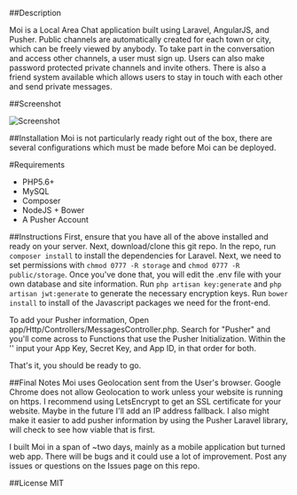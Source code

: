 ##Description

Moi is a Local Area Chat application built using Laravel, AngularJS, and Pusher. Public channels are automatically created for each town or city, which can be freely viewed by anybody. To take part in the conversation and access other channels, a user must sign up. Users can also make password protected private channels and invite others. There is also a friend system available which allows users to stay in touch with each other and send private messages.

##Screenshot

![Screenshot](http://h4z.it/Image/850efc_oiscreenshot.PNG)

##Installation
Moi is not particularly ready right out of the box, there are several configurations which must be made before Moi can be deployed.

#Requirements
- PHP5.6+
- MySQL
- Composer
- NodeJS + Bower
- A Pusher Account

##Instructions
First, ensure that you have all of the above installed and ready on your server. Next, download/clone this git repo. In the repo, run `composer install` to install the dependencies for Laravel. Next, we need to set permissions with `chmod 0777 -R storage` and `chmod 0777 -R public/storage`. Once you've done that, you will edit the .env file with your own database and site information. Run `php artisan key:generate` and `php artisan jwt:generate` to generate the necessary encryption keys. Run `bower install` to install of the Javascript packages we need for the front-end.

To add your Pusher information, Open app/Http/Controllers/MessagesController.php. Search for "Pusher" and you'll come across to Functions that use the Pusher Initialization. Within the '' input your App Key, Secret Key, and App ID, in that order for both.

That's it, you should be ready to go.

##Final Notes
Moi uses Geolocation sent from the User's browser. Google Chrome does not allow Geolocation to work unless your website is running on https. I recommend using LetsEncrypt to get an SSL certificate for your website. Maybe in the future I'll add an IP address fallback. I also might make it easier to add pusher information by using the Pusher Laravel library, will check to see how viable that is first. 


I built Moi in a span of ~two days, mainly as a mobile application but turned web app. There will be bugs and it could use a lot of improvement. Post any issues or questions on the Issues page on this repo.

##License
MIT
